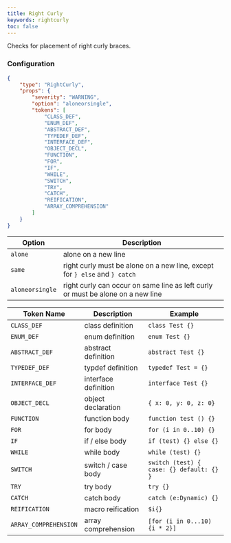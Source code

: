 ```yaml
---
title: Right Curly
keywords: rightcurly
toc: false
---
```


Checks for placement of right curly braces.

### Configuration

```json
{
    "type": "RightCurly",
    "props": {
        "severity": "WARNING",
        "option": "aloneorsingle",
        "tokens": [
            "CLASS_DEF",
            "ENUM_DEF",
            "ABSTRACT_DEF",
            "TYPEDEF_DEF",
            "INTERFACE_DEF",
            "OBJECT_DECL",
            "FUNCTION",
            "FOR",
            "IF",
            "WHILE",
            "SWITCH",
            "TRY",
            "CATCH",
            "REIFICATION",
            "ARRAY_COMPREHENSION"
        ]
    }
}
```

| Option   | Description |
| ---------------- | ------------|
| `alone`          | alone on a new line |
| `same`           | right curly must be alone on a new line, except for `} else` and `} catch` |
| `aloneorsingle`  | right curly can occur on same line as left curly or must be alone on a new line |

| Token Name            | Description          | Example                                   |
| --------------------- | -------------------- | ----------------------------------------- |
| `CLASS_DEF`           | class definition     | `class Test {}`                           |
| `ENUM_DEF`            | enum definition      | `enum Test {}`                            |
| `ABSTRACT_DEF`        | abstract definition  | `abstract Test {}`                        |
| `TYPEDEF_DEF`         | typdef definition    | `typedef Test = {}`                       |
| `INTERFACE_DEF`       | interface definition | `interface Test {}`                       |
| `OBJECT_DECL`         | object declaration   | `{ x: 0, y: 0, z: 0}`                     |
| `FUNCTION`            | function body        | `function test () {}`                     |
| `FOR`                 | for body             | `for (i in 0..10) {}`                     |
| `IF`                  | if / else body       | `if (test) {} else {}`                    |
| `WHILE`               | while body           | `while (test) {}`                         |
| `SWITCH`              | switch / case body   | `switch (test) { case: {} default: {} }`  |
| `TRY`                 | try body             | `try {}`                                  |
| `CATCH`               | catch body           | `catch (e:Dynamic) {}`                    |
| `REIFICATION`         | macro reification    | `$i{}`                                    |
| `ARRAY_COMPREHENSION` | array comprehension  | `[for (i in 0...10) {i * 2}]`             |